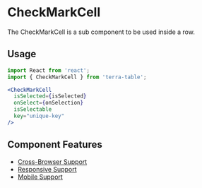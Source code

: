 # CheckMarkCell

The CheckMarkCell is a sub component to be used inside a row.

## Usage

```jsx
import React from 'react';
import { CheckMarkCell } from 'terra-table';

<CheckMarkCell
  isSelected={isSelected}
  onSelect={onSelection}
  isSelectable
  key="unique-key"
/>
```

## Component Features
* [Cross-Browser Support](https://github.com/cerner/terra-ui/blob/master/src/terra-dev-site/contributing/ComponentStandards.e.contributing.md#cross-browser-support)
* [Responsive Support](https://github.com/cerner/terra-ui/blob/master/src/terra-dev-site/contributing/ComponentStandards.e.contributing.md#responsive-support)
* [Mobile Support](https://github.com/cerner/terra-ui/blob/master/src/terra-dev-site/contributing/ComponentStandards.e.contributing.md#mobile-support)
